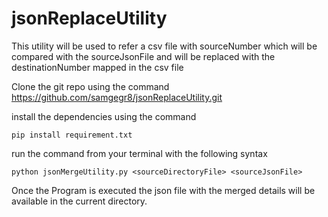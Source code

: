 # jsonReplaceUtility

This utility will be used to refer a csv file with sourceNumber which will be compared with the sourceJsonFile and will be replaced with the destinationNumber mapped in the csv file

Clone the git repo using the command https://github.com/samgegr8/jsonReplaceUtility.git

install the dependencies using the command

`pip install requirement.txt`

run the command from your terminal with the following syntax

`python jsonMergeUtility.py <sourceDirectoryFile> <sourceJsonFile>`

Once the Program is executed the json file with the merged details will be available in the current directory.
